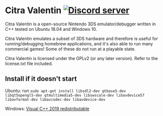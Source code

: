 # Citra Valentin [![Discord server](https://img.shields.io/discord/643578573244071956)](https://discord.gg/fPmDUaY)

Citra Valentin is a open-source Nintendo 3DS emulator/debugger written in C++ tested on Ubuntu 18.04 and Windows 10.

Citra Valentin emulates a subset of 3DS hardware and therefore is useful for running/debugging homebrew applications, and it's also able to run many commercial games! Some of these do not run at a playable state.

Citra Valentin is licensed under the GPLv2 (or any later version). Refer to the license.txt file included.

## Install if it doesn't start

Ubuntu: run `sudo apt-get install libsdl2-dev qtbase5-dev libqt5opengl5-dev qtmultimedia5-dev libswscale-dev libavdevice57 libavformat-dev libavcodec-dev libavdevice-dev`

Windows: [Visual C++ 2019 redistributable](https://aka.ms/vs/16/release/vc_redist.x64.exe)
